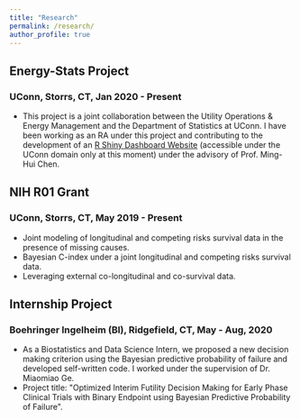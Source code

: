 ```yaml
---
title: "Research"
permalink: /research/
author_profile: true
---
```


## Energy-Stats Project 
### UConn, Storrs, CT, Jan 2020 - Present
- This project is a joint collaboration between the Utility Operations & Energy Management and the Department of Statistics at UConn. I have been working as an RA under this project and contributing to the development of an [R Shiny Dashboard Website](\href{https://energystats.fo.uconn.edu/}{https://energystats.fo.uconn.edu/}) (accessible under the UConn domain only at this moment) under the advisory of Prof. Ming-Hui Chen. 

## NIH R01 Grant
### UConn, Storrs, CT, May 2019 - Present
- Joint modeling of longitudinal and competing risks survival data in the presence of missing causes.
- Bayesian C-index under a joint longitudinal and competing risks survival data.
- Leveraging external co-longitudinal and co-survival data.

## Internship Project 
### Boehringer Ingelheim (BI), Ridgefield, CT, May - Aug, 2020
- As a Biostatistics and Data Science Intern, we proposed a new decision making criterion using the Bayesian predictive probability of failure and developed self-written code. I worked under the supervision of Dr. Miaomiao Ge.
- Project title: "Optimized Interim Futility Decision Making for Early Phase Clinical Trials with Binary Endpoint using Bayesian Predictive Probability of Failure".
